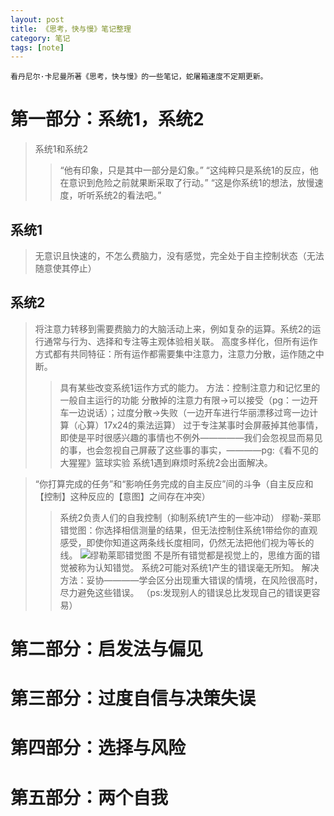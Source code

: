 ```yaml
---
layout: post
title: 《思考，快与慢》笔记整理
category: 笔记
tags: [note]
---
```



```
看丹尼尔·卡尼曼所著《思考，快与慢》的一些笔记，蛇屠箱速度不定期更新。
```


# 第一部分：系统1，系统2
  
> 系统1和系统2
>> “他有印象，只是其中一部分是幻象。”
>> “这纯粹只是系统1的反应，他在意识到危险之前就果断采取了行动。”
>> “这是你系统1的想法，放慢速度，听听系统2的看法吧。”
## 系统1
> 无意识且快速的，不怎么费脑力，没有感觉，完全处于自主控制状态（无法随意使其停止）
> 
  
## 系统2
> 将注意力转移到需要费脑力的大脑活动上来，例如复杂的运算。系统2的运行通常与行为、选择和专注等主观体验相关联。
> 高度多样化，但所有运作方式都有共同特征：所有运作都需要集中注意力，注意力分散，运作随之中断。
>> 具有某些改变系统1运作方式的能力。   方法：控制注意力和记忆里的一般自主运行的功能
>> 分散掉的注意力有限→可以接受（pg：一边开车一边说话）；过度分散→失败（一边开车进行华丽漂移过弯一边计算（心算）17x24的乘法运算）
>> 过于专注某事时会屏蔽掉其他事情，即使是平时很感兴趣的事情也不例外—————我们会忽视显而易见的事，也会忽视自己屏蔽了这些事的事实，————pg:《看不见的大猩猩》篮球实验
> 系统1遇到麻烦时系统2会出面解决。
  
> “你打算完成的任务”和“影响任务完成的自主反应”间的斗争（自主反应和【控制】这种反应的【意图】之间存在冲突）
>> 系统2负责人们的自我控制（抑制系统1产生的一些冲动）
>> 缪勒-莱耶错觉图：你选择相信测量的结果，但无法控制住系统1带给你的直观感受，即使你知道这两条线长度相同，仍然无法把他们视为等长的线。
   >> ![缪勒莱耶错觉图](https://gss1.bdstatic.com/-vo3dSag_xI4khGkpoWK1HF6hhy/baike/c0%3Dbaike80%2C5%2C5%2C80%2C26/sign=5b97b1a122381f308a1485fbc868276d/2e2eb9389b504fc210da339cefdde71191ef6da6.jpg)
   >> 不是所有错觉都是视觉上的，思维方面的错觉被称为认知错觉。
   >> 系统2可能对系统1产生的错误毫无所知。
   >> 解决方法：妥协————学会区分出现重大错误的情境，在风险很高时，尽力避免这些错误。
   >> （ps:发现别人的错误总比发现自己的错误更容易）
# 第二部分：启发法与偏见

# 第三部分：过度自信与决策失误

# 第四部分：选择与风险

# 第五部分：两个自我